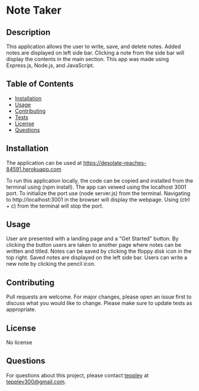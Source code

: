 # Note Taker

## Description

This application allows the user to write, save, and delete notes. Added notes are displayed on left side bar. Clicking a note from the side bar will display the contents in the main section. This app was made using Express.js, Node.js, and JavaScript.

## Table of Contents

- [Installation](#installation)
- [Usage](#usage)
- [Contributing](#contributing)
- [Tests](#tests)
- [License](#license)
- [Questions](#questions)

## Installation

The application can be used at https://desolate-reaches-84591.herokuapp.com

To run this application locally, the code can be copied and installed from the terminal using (npm install). The app can veiwed using the localhost 3001 port. To initialize the port use (node server.js) from the terminal. Navigating to http://localhost:3001 in the browser will display the webpage. Using (ctrl + c) from the terminal will stop the port.

## Usage

User are presented with a landing page and a "Get Started" button. By clicking the button users are taken to another page where notes can be written and titled. Notes can be saved by clicking the floppy disk icon in the top right. Saved notes are displayed on the left side bar. Users can write a new note by clicking the pencil icon.

## Contributing

Pull requests are welcome. For major changes, please open an issue first to discuss what you would like to change. Please make sure to update tests as appropriate.

## License

No license

## Questions

For questions about this project, please contact [teppley](https://github.com/teppley) at teppley300@gmail.com.

